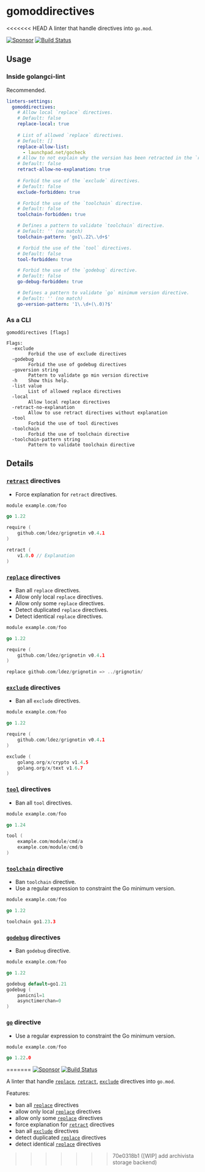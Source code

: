 # gomoddirectives

<<<<<<< HEAD
A linter that handle directives into `go.mod`.

[![Sponsor](https://img.shields.io/badge/Sponsor%20me-%E2%9D%A4%EF%B8%8F-pink)](https://github.com/sponsors/ldez)
[![Build Status](https://github.com/ldez/gomoddirectives/workflows/Main/badge.svg?branch=master)](https://github.com/ldez/gomoddirectives/actions)

## Usage

### Inside golangci-lint

Recommended.

```yml
linters-settings:
  gomoddirectives:
    # Allow local `replace` directives.
    # Default: false
    replace-local: true
    
    # List of allowed `replace` directives.
    # Default: []
    replace-allow-list:
      - launchpad.net/gocheck
    # Allow to not explain why the version has been retracted in the `retract` directives.
    # Default: false
    retract-allow-no-explanation: true
    
    # Forbid the use of the `exclude` directives.
    # Default: false
    exclude-forbidden: true

    # Forbid the use of the `toolchain` directive.
    # Default: false
    toolchain-forbidden: true

    # Defines a pattern to validate `toolchain` directive.
    # Default: '' (no match)
    toolchain-pattern: 'go1\.22\.\d+$'

    # Forbid the use of the `tool` directives.
    # Default: false
    tool-forbidden: true

    # Forbid the use of the `godebug` directive.
    # Default: false
    go-debug-forbidden: true

    # Defines a pattern to validate `go` minimum version directive.
    # Default: '' (no match)
    go-version-pattern: '1\.\d+(\.0)?$'
```

### As a CLI

```
gomoddirectives [flags]

Flags:
  -exclude
        Forbid the use of exclude directives
  -godebug
        Forbid the use of godebug directives
  -goversion string
        Pattern to validate go min version directive
  -h    Show this help.
  -list value
        List of allowed replace directives
  -local
        Allow local replace directives
  -retract-no-explanation
        Allow to use retract directives without explanation
  -tool
        Forbid the use of tool directives
  -toolchain
        Forbid the use of toolchain directive
  -toolchain-pattern string
        Pattern to validate toolchain directive
```

## Details

### [`retract`](https://golang.org/ref/mod#go-mod-file-retract) directives

- Force explanation for `retract` directives.

```go
module example.com/foo

go 1.22

require (
	github.com/ldez/grignotin v0.4.1
)

retract (
    v1.0.0 // Explanation
)
```

### [`replace`](https://golang.org/ref/mod#go-mod-file-replace) directives

- Ban all `replace` directives.
- Allow only local `replace` directives.
- Allow only some `replace` directives.
- Detect duplicated `replace` directives.
- Detect identical `replace` directives.

```go
module example.com/foo

go 1.22

require (
	github.com/ldez/grignotin v0.4.1
)

replace github.com/ldez/grignotin => ../grignotin/
```

### [`exclude`](https://golang.org/ref/mod#go-mod-file-exclude) directives

- Ban all `exclude` directives.

```go
module example.com/foo

go 1.22

require (
	github.com/ldez/grignotin v0.4.1
)

exclude (
    golang.org/x/crypto v1.4.5
    golang.org/x/text v1.6.7
)
```

### [`tool`](https://golang.org/ref/mod#go-mod-file-tool) directives

- Ban all `tool` directives.

```go
module example.com/foo

go 1.24

tool (
    example.com/module/cmd/a
    example.com/module/cmd/b
)
```

### [`toolchain`](https://golang.org/ref/mod#go-mod-file-toolchain) directive

- Ban `toolchain` directive.
- Use a regular expression to constraint the Go minimum version.

```go
module example.com/foo

go 1.22

toolchain go1.23.3
```

### [`godebug`](https://go.dev/ref/mod#go-mod-file-godebug) directives

- Ban `godebug` directive.

```go
module example.com/foo

go 1.22

godebug default=go1.21
godebug (
    panicnil=1
    asynctimerchan=0
)
```

### [`go`](https://go.dev/ref/mod#go-mod-file-go) directive

- Use a regular expression to constraint the Go minimum version.

```go
module example.com/foo

go 1.22.0
```
=======
[![Sponsor](https://img.shields.io/badge/Sponsor%20me-%E2%9D%A4%EF%B8%8F-pink)](https://github.com/sponsors/ldez)
[![Build Status](https://github.com/ldez/gomoddirectives/workflows/Main/badge.svg?branch=master)](https://github.com/ldez/gomoddirectives/actions)

A linter that handle [`replace`](https://golang.org/ref/mod#go-mod-file-replace), [`retract`](https://golang.org/ref/mod#go-mod-file-retract), [`exclude`](https://golang.org/ref/mod#go-mod-file-exclude) directives into `go.mod`.

Features:

- ban all [`replace`](https://golang.org/ref/mod#go-mod-file-replace) directives
- allow only local [`replace`](https://golang.org/ref/mod#go-mod-file-replace) directives
- allow only some [`replace`](https://golang.org/ref/mod#go-mod-file-replace) directives
- force explanation for [`retract`](https://golang.org/ref/mod#go-mod-file-retract) directives
- ban all [`exclude`](https://golang.org/ref/mod#go-mod-file-exclude) directives
- detect duplicated [`replace`](https://golang.org/ref/mod#go-mod-file-replace) directives
- detect identical [`replace`](https://golang.org/ref/mod#go-mod-file-replace) directives
>>>>>>> 70e0318b1 ([WIP] add archivista storage backend)
